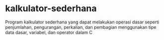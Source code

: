 # kalkulator-sederhana
Program kalkulator sederhana yang dapat melakukan operasi dasar seperti penjumlahan, pengurangan, perkalian, dan pembagian menggunakan tipe data dasar, variabel, dan operator dalam C
